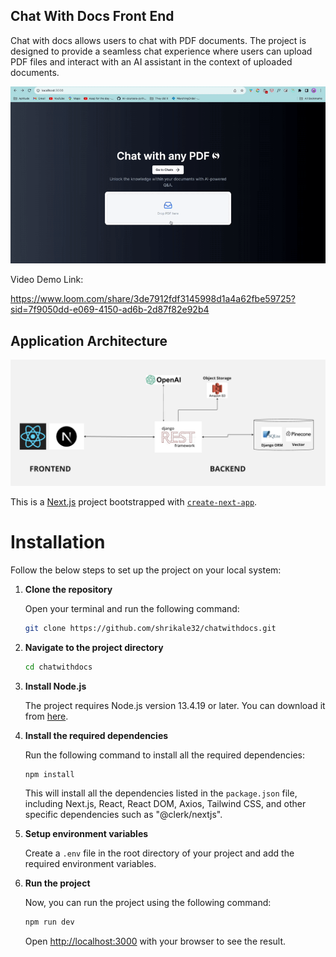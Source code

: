 ## Chat With Docs Front End

Chat with docs allows users to chat with PDF documents. The project is designed to provide a seamless chat experience where users can upload PDF files and interact with an AI assistant in the context of uploaded documents. 

![Demo](https://github.com/shrikale32/chatwithdocs/blob/main/ezgif.com-gif-maker.gif)

Video Demo Link: 

https://www.loom.com/share/3de7912fdf3145998d1a4a62fbe59725?sid=7f9050dd-e069-4150-ad6b-2d87f82e92b4

## Application Architecture

![Application Architecture](<Screen Shot 2023-11-06 at 10.12.52 AM.png>)

This is a [Next.js](https://nextjs.org/) project bootstrapped with [`create-next-app`](https://github.com/vercel/next.js/tree/canary/packages/create-next-app).

# Installation

Follow the below steps to set up the project on your local system:

1. **Clone the repository**

   Open your terminal and run the following command:

   ```bash
   git clone https://github.com/shrikale32/chatwithdocs.git
   ```

2. **Navigate to the project directory**

   ```bash
   cd chatwithdocs
   ```

3. **Install Node.js**

   The project requires Node.js version 13.4.19 or later. You can download it from [here](https://nodejs.org/en/download/).

4. **Install the required dependencies**

   Run the following command to install all the required dependencies:

   ```bash
   npm install
   ```

   This will install all the dependencies listed in the `package.json` file, including Next.js, React, React DOM, Axios, Tailwind CSS, and other specific dependencies such as "@clerk/nextjs".

5. **Setup environment variables**

    Create a `.env` file in the root directory of your project and add the required environment variables.

6. **Run the project**

    Now, you can run the project using the following command:

    ```bash
    npm run dev
    ```

    Open [http://localhost:3000](http://localhost:3000) with your browser to see the result.



   


